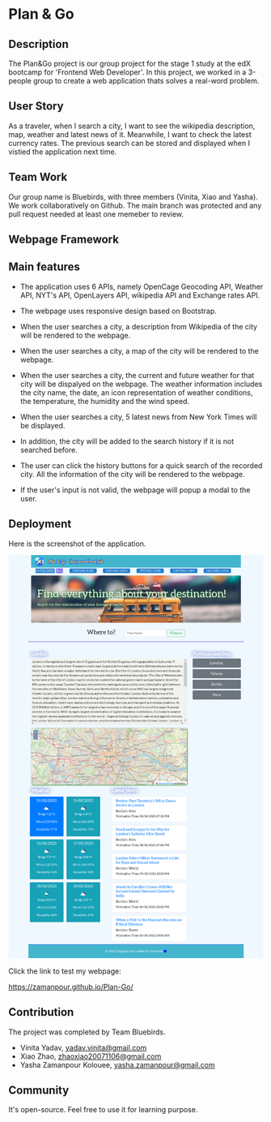 # Plan & Go

## Description
The Plan&Go project is our group project for the stage 1 study at the edX bootcamp for 'Frontend Web Developer'. In this project, we worked in a 3-people group to create a web application thats solves a real-word problem.

## User Story
As a traveler, when I search a city, I want to see the wikipedia description, map, weather and latest news of it. Meanwhile, I want to check the latest currency rates. The previous search can be stored and displayed when I vistied the application next time.

## Team Work
Our group name is Bluebirds, with three members (Vinita, Xiao and Yasha). We work collaboratively on Github. The main branch was protected and any pull request needed at least one memeber to review. 

## Webpage Framework


## Main features
* The application uses 6 APIs, namely OpenCage Geocoding API, Weather API, NYT's API, OpenLayers API, wikipedia API and Exchange rates API.

* The webpage uses responsive design based on Bootstrap.

* When the user searches a city, a description from Wikipedia of the city will be rendered to the webpage.

* When the user searches a city, a map of the city will be rendered to the webpage.

* When the user searches a city, the current and future weather for that city will be dispalyed on the webpage. The weather information includes the city name, the date, an icon representation of weather conditions, the temperature, the humidity and the wind speed.

* When the user searches a city, 5 latest news from New York Times will be displayed.

* In addition, the city will be added to the search history if it is not searched before.

* The user can click the history buttons for a quick search of the recorded city. All the information of the city will be rendered to the webpage.

* If the user's input is not valid, the webpage will popup a modal to the user.


## Deployment
Here is the screenshot of the application.

<img src='assets/images/Plan-Go.png'>

Click the link to test my webpage: 

https://zamanpour.github.io/Plan-Go/

## Contribution
The project was completed by Team Bluebirds.
* Vinita Yadav, yadav.vinita@gmail.com
* Xiao Zhao, zhaoxiao20071106@gmail.com
* Yasha Zamanpour Kolouee, yasha.zamanpour@gmail.com


## Community
It's open-source. Feel free to use it for learning purpose.
